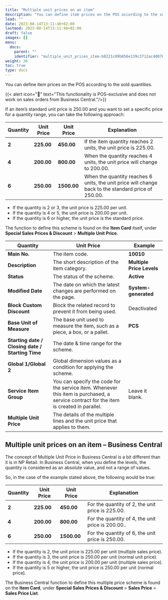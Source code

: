 ```yaml
---
title: "Multiple unit prices on an item"
description: "You can define item prices on the POS according to the sold quantities."
lead: ""
date: 2023-08-14T13:11:40+02:00
lastmod: 2023-08-14T13:11:40+02:00
draft: false
images: []
menu:
  docs:
    parent: ""
    identifier: "multiple_unit_prices_item-b8221c09b056e139c3712ac400702220"
weight: 30
toc: true
type: docs
---
```


You can define item prices on the POS according to the sold quantities. 

 {{< alert icon="📝" text="This functionality is POS-exclusive and does not work on sales orders from Business Central."/>}}

If an item’s standard unit price is 250.00 and you want to set a specific price for a quantity range, you can take the following approach:

|  Quantity  |  Unit Price  |  Unit Price    |   Explanation   |
| ----------- | ----------- | ----------- | ----------- |
| **2** | **225.00** | **450.00** | If the item quantity reaches 2 units, the unit price is 225.00. |
| **4** | **200.00** | **800.00** | When the quantity reaches 4 units, the unit price will change to 200.00. |
| **6** | **250.00** | **1500.00** | When the quantity reaches 6 units, the unit price will change back to the standard price of 250.00. |

- If the quantity is 2 or 3, the unit price is 225.00 per unit.
- If the quantity is 4 or 5, the unit price is 200.00 per unit.
- If the quantity is 6 or higher, the unit price is the standard price. 

The function to define this scheme is found on the **Item Card** itself, under **Special Sales Prices & Discount** > **Multiple Unit Price**.

|  Quantity  |  Unit Price  |  Example | 
| ----------- | ----------- | ----------- | 
| **Main No.** | The item code. | **10010** |
| **Description** | The short description of the item category. | **Multiple Price Levels** |
| **Status** | The status of the scheme. | **Active** | 
| **Modified Date** | The date on which the latest changes are performed on the page. | **System-generated** |
| **Block Custom Discount** | Block the related record to prevent it from being used. | Deactivated | 
| **Base Unit of Measure** | The base unit used to measure the item, such as a piece, a box, or a pallet. | **PCS** |
| **Starting date / Closing date / Starting Time** | The date & time range for the scheme. |  | 
| **Global 1/Global 2** | Global dimension values as a condition for applying the scheme.  |   | 
| **Service Item Group** | You can specify the code for the service item. Whenever this item is purchased, a service contract for the item is created in parallel.  | Leave it blank. |
| **Multiple Unit Price** | The details of the multiple lines and the unit price that applies to them. |   |

## Multiple unit prices on an item – Business Central

The concept of Multiple Unit Price in Business Central is a bit different than it is in NP Retail. In Business Central, when you define the levels, the quantity is considered as an absolute value, and not a range of values. 

So, in the case of the example stated above, the following would be true: 

|  Quantity  |  Unit Price  |  Unit Price    |   Explanation   |
| ----------- | ----------- | ----------- | ----------- |
| **2** | **225.00** | **450.00** | For the quantity of 2, the unit price is 225.00. |
| **4** | **200.00** | **800.00** | For the quantity of 4, the unit price is 200.00.. |
| **6** | **250.00** | **1500.00** | For the quantity of 6, the unit price is 250.00. |

- If the quantity is 2, the unit price is 225.00 per unit (multiple sales price).
- If the quantity is 3, the unit price is 250.00 per unit (normal unit price).
- If the quantity is 4, the unit price is 200.00 per unit (multiple sales price).
- If the quantity is 5 or higher, the unit price is 250.00 per unit (normal price).

The Business Central function to define this multiple price scheme is found on the **Item Card**, under **Special Sales Prices & Discount** > **Sales Price** > **Sales Price List**.